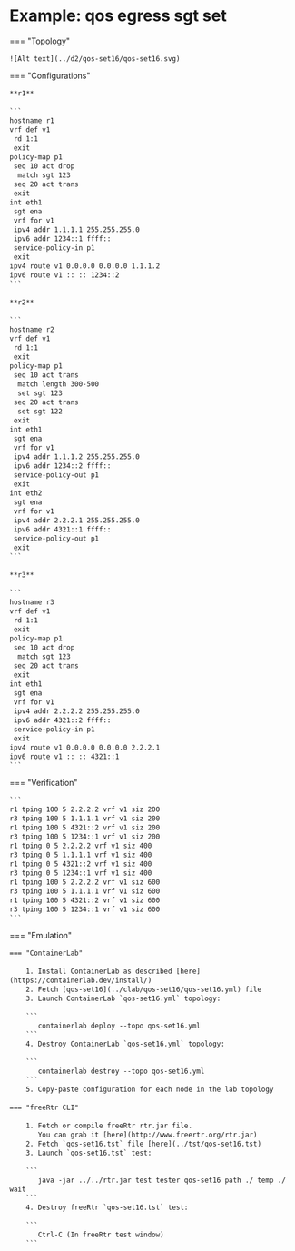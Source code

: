 # Example: qos egress sgt set

=== "Topology"

    ![Alt text](../d2/qos-set16/qos-set16.svg)

=== "Configurations"

    **r1**

    ```
    hostname r1
    vrf def v1
     rd 1:1
     exit
    policy-map p1
     seq 10 act drop
      match sgt 123
     seq 20 act trans
     exit
    int eth1
     sgt ena
     vrf for v1
     ipv4 addr 1.1.1.1 255.255.255.0
     ipv6 addr 1234::1 ffff::
     service-policy-in p1
     exit
    ipv4 route v1 0.0.0.0 0.0.0.0 1.1.1.2
    ipv6 route v1 :: :: 1234::2
    ```

    **r2**

    ```
    hostname r2
    vrf def v1
     rd 1:1
     exit
    policy-map p1
     seq 10 act trans
      match length 300-500
      set sgt 123
     seq 20 act trans
      set sgt 122
     exit
    int eth1
     sgt ena
     vrf for v1
     ipv4 addr 1.1.1.2 255.255.255.0
     ipv6 addr 1234::2 ffff::
     service-policy-out p1
     exit
    int eth2
     sgt ena
     vrf for v1
     ipv4 addr 2.2.2.1 255.255.255.0
     ipv6 addr 4321::1 ffff::
     service-policy-out p1
     exit
    ```

    **r3**

    ```
    hostname r3
    vrf def v1
     rd 1:1
     exit
    policy-map p1
     seq 10 act drop
      match sgt 123
     seq 20 act trans
     exit
    int eth1
     sgt ena
     vrf for v1
     ipv4 addr 2.2.2.2 255.255.255.0
     ipv6 addr 4321::2 ffff::
     service-policy-in p1
     exit
    ipv4 route v1 0.0.0.0 0.0.0.0 2.2.2.1
    ipv6 route v1 :: :: 4321::1
    ```

=== "Verification"

    ```
    r1 tping 100 5 2.2.2.2 vrf v1 siz 200
    r3 tping 100 5 1.1.1.1 vrf v1 siz 200
    r1 tping 100 5 4321::2 vrf v1 siz 200
    r3 tping 100 5 1234::1 vrf v1 siz 200
    r1 tping 0 5 2.2.2.2 vrf v1 siz 400
    r3 tping 0 5 1.1.1.1 vrf v1 siz 400
    r1 tping 0 5 4321::2 vrf v1 siz 400
    r3 tping 0 5 1234::1 vrf v1 siz 400
    r1 tping 100 5 2.2.2.2 vrf v1 siz 600
    r3 tping 100 5 1.1.1.1 vrf v1 siz 600
    r1 tping 100 5 4321::2 vrf v1 siz 600
    r3 tping 100 5 1234::1 vrf v1 siz 600
    ```

=== "Emulation"

    === "ContainerLab"

        1. Install ContainerLab as described [here](https://containerlab.dev/install/)  
        2. Fetch [qos-set16](../clab/qos-set16/qos-set16.yml) file  
        3. Launch ContainerLab `qos-set16.yml` topology:  

        ```
           containerlab deploy --topo qos-set16.yml  
        ```
        4. Destroy ContainerLab `qos-set16.yml` topology:  

        ```
           containerlab destroy --topo qos-set16.yml  
        ```
        5. Copy-paste configuration for each node in the lab topology

    === "freeRtr CLI"

        1. Fetch or compile freeRtr rtr.jar file.  
           You can grab it [here](http://www.freertr.org/rtr.jar)  
        2. Fetch `qos-set16.tst` file [here](../tst/qos-set16.tst)  
        3. Launch `qos-set16.tst` test:  

        ```
           java -jar ../../rtr.jar test tester qos-set16 path ./ temp ./ wait
        ```
        4. Destroy freeRtr `qos-set16.tst` test:  

        ```
           Ctrl-C (In freeRtr test window)
        ```

